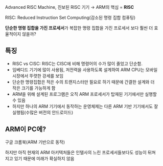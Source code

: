 Advanced RISC Machine, 진보된 RISC 기기
→ ARM의 핵심 = **RISC**

RISC: Reduced Instruction Set Computing(감소된 명령 집합 컴퓨팅)

**단순한 명령 집합을 가진 프로세서**가 복잡한 명령 집합을 가진 프로세서 보다 훨씬 더 효율적이지 않을까?

## 특징

- RISC vs CISC: RISC는 CISC에 비해 명령어의 수가 많이 줄었고 단순함.
- 임베디드 기기에 많이 사용됨, 저전력을 사용하도록 설계하여 ARM CPU는 모바일 시장에서 뚜렷한 강세를 보임
- 단순한 명령집합은 적은 수의 트랜지스터만 필요로 하기 때문에 간결한 설계와 더 작은 크기를 가능하게 함
- ARM을 위해 설계된 프로그램은 오직 ARM 프로세서가 탑재된 기기에서만 실행할 수 있음
- 하지만 하나의 ARM 기기에서 동작하는 운영체제는 다른 ARM 기반 기기에서도 잘 실행됨(수많은 버전의 안드로이드)

## ARM이 PC에?

구글 크롬북(ARM 기반으로 동작)

하지만 아직 현재의 ARM 아키텍처들은 인텔사의 느린 프로세서들보다도 성능이 뒤쳐지고 있기 때문에 미래가 확실하지 않음